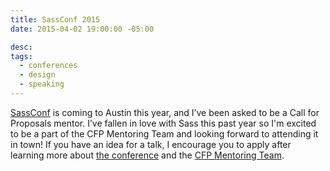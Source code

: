 ```yaml
---
title: SassConf 2015
date: 2015-04-02 19:00:00 -05:00

desc:
tags:
  - conferences
  - design
  - speaking
---
```


[SassConf](https://sassconf.com/) is coming to Austin this year, and I’ve been asked to be a Call for Proposals mentor. I’ve fallen in love with Sass this past year so I'm excited to be a part of the CFP Mentoring Team and looking forward to attending it in town! If you have an idea for a talk, I encourage you to apply after learning more about [the conference](https://sassconf.com/) and the [CFP Mentoring Team](https://sassconf.com/blog/posts/cfp-mentor-team).
